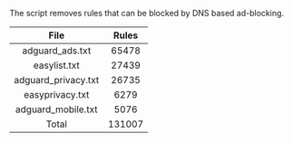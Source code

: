 The script removes rules that can be blocked by DNS based ad-blocking.


| File | Rules |
|:----:|:-----:|
| adguard_ads.txt | 65478 |
| easylist.txt | 27439 |
| adguard_privacy.txt | 26735 |
| easyprivacy.txt | 6279 |
| adguard_mobile.txt | 5076 |
| Total | 131007 |